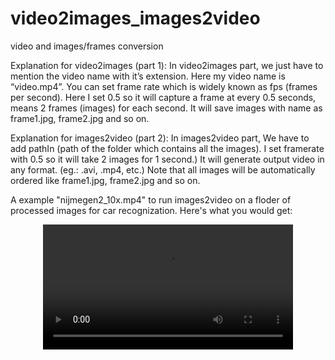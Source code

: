 # video2images_images2video
video and images/frames conversion

Explanation for video2images (part 1):
In video2images part, we just have to mention the video name with it’s extension. Here my video name is “video.mp4”. You can set frame rate which is widely known as fps (frames per second). Here I set 0.5 so it will capture a frame at every 0.5 seconds, means 2 frames (images) for each second.
It will save images with name as frame1.jpg, frame2.jpg and so on.

Explanation for images2video (part 2):
In images2video part, We have to add pathIn (path of the folder which contains all the images). I set framerate with 0.5 so it will take 2 images for 1 second.)
It will generate output video in any format. (eg.: .avi, .mp4, etc.)
Note that all images will be automatically ordered like frame1.jpg, frame2.jpg and so on.

A example "nijmegen2_10x.mp4" to run images2video on a floder of processed images for car recognization. Here's what you would get:

<center>
<video width="400" height="200" src="nijmegen2_10x.mp4" type="video/mp4" controls>
</video>
</center>
